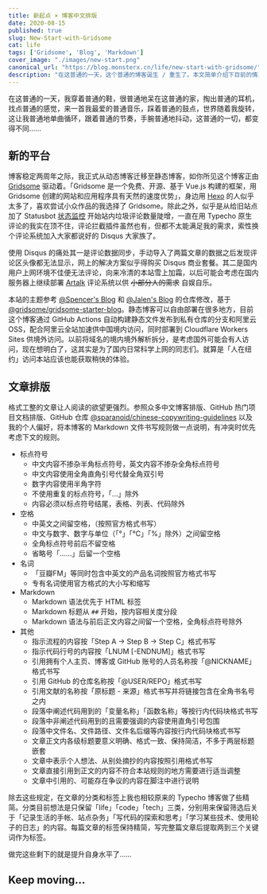 ```yaml
---
title: 新起点 × 博客中文排版
date: 2020-08-15
published: true
slug: New-Start-with-Gridsome
cat: life
tags: ['Gridsome', 'Blog', 'Markdown']
cover_image: "./images/new-start.png"
canonical_url: "https://blog.monsterx.cn/life/new-start-with-gridsome/"
description: "在这普通的一天，这个普通的博客诞生 / 重生了。本文简单介绍下目前的情况、新的中文格式排版和 Markdown 规则以及从旧的 Typecho 手动迁移时一些琐碎的记录。"
---
```


在这普通的一天，我穿着普通的鞋，很普通地呆在这普通的家，掏出普通的耳机，找点普通的感觉，来一首我最爱的普通音乐，踩着普通的鼓点，世界随着我旋转，这让我普通地单曲循环，跟着普通的节奏，手腕普通地抖动，这普通的一切，都变得不同……

## 新的平台

博客稳定两周年之际，我正式从动态博客迁移至静态博客，如你所见这个博客正由 [Gridsome](https://gridsome.org) 驱动着。「Gridsome 是一个免费、开源、基于 Vue.js 构建的框架，用 Gridsome 创建的网站和应用程序具有天然的速度优势」，身边用 [Hexo](https://hexo.io) 的人似乎太多了，喜欢尝试小众作品的我选择了 Gridsome。除此之外，似乎是从给旧站点加了 Statusbot [状态监控](https://status.monsterx.cn) 开始站内垃圾评论数量陡增，一直在用 Typecho 原生评论的我实在顶不住，评论拦截插件虽然也有，但都不太能满足我的需求，索性换个评论系统加入大家都说好的 Disqus 大家族了。

使用 Disqus 的痛处其一是评论数据同步，手动导入了两篇文章的数据之后发现评论区头像都无法显示，网上的解决方案似乎得购买 Disqus 商业套餐。其二是国内用户上网环境不佳便无法评论，向来冷清的本站雪上加霜，以后可能会考虑在国内服务器上继续部署 [Artalk](https://lab.mocurio.com/artalk.html) 评论系统以供 ~~小部分人的需求~~ 自娱自乐。

本站的主题参考 [@Spencer's Blog](https://blog.spencerwoo.com) 和 [@Jalen's Blog](https://blog.jalenchuh.cn) 的仓库修改，基于 [@gridsome/gridsome-starter-blog](https://github.com/gridsome/gridsome-starter-blog)。静态博客可以自由部署在很多地方，目前这个博客通过 GitHub Actions 自动构建静态文件发布到私有仓库的分支和阿里云 OSS，配合阿里云全站加速供中国境内访问，同时部署到 Cloudflare Workers Sites 供境外访问。以前将域名的境内境外解析拆分，是考虑国外可能会有人访问，现在想明白了，这其实是为了国内日常科学上网的同志们。就算是「人在纽约」访问本站应该也能获取稍快的体验。

## 文章排版

格式工整的文章让人阅读的欲望更强烈。参照众多中文博客排版、GitHub 热门项目文档排版、GitHub 仓库 [@sparanoid/chinese-copywriting-guidelines](https://github.com/sparanoid/chinese-copywriting-guidelines) 以及我的个人偏好，将本博客的 Markdown 文件书写规则做一点说明，有冲突时优先考虑下文的规则。

 - 标点符号
   + 中文内容不掺杂半角标点符号，英文内容不掺杂全角标点符号
   + 中文内容使用全角直角引号代替全角双引号
   + 数字内容使用半角字符
   + 不使用重复的标点符号，「...」除外
   + 内容必须以标点符号结尾，表格、列表、代码除外
 - 空格
   + 中英文之间留空格，（按照官方格式书写）
   + 中文与数字、数字与单位（「°」「℃」「%」除外）之间留空格
   + 全角标点符号前后不留空格
   + 省略号「……」后留一个空格
 - 名词
   + 「豆瓣FM」等同时包含中英文的产品名词按照官方格式书写
   + 专有名词使用官方格式的大小写和缩写
 - Markdown
   + Markdown 语法优先于 HTML 标签
   + Markdown 标题从 `##` 开始，按内容相关度分段
   + Markdown 语法与前后正文内容之间留一个空格，全角标点符号除外
 - 其他
   + 指示流程的内容按「Step A -> Step B -> Step C」格式书写
   + 指示代码行号的内容按「LNUM \[-ENDNUM\]」格式书写
   + 引用拥有个人主页、博客或 GitHub 账号的人员名称按「@NICKNAME」格式书写
   + 引用 GitHub 的仓库名称按「@USER/REPO」格式书写
   + 引用文献的名称按「原标题 - 来源」格式书写并将链接包含在全角书名号之内
   + 段落中阐述代码用到的「变量名称」「函数名称」等按行内代码块格式书写
   + 段落中非阐述代码用到的且需要强调的内容使用直角引号包围
   + 段落中文件名、文件路径、文件名后缀等内容按行内代码块格式书写
   + 文章正文内各级标题要意义明确、格式一致、保持简洁，不多于两层标题嵌套
   + 文章中表示个人想法、从别处摘抄的内容按照引用格式书写
   + 文章直接引用到正文的内容不符合本站规则的地方需要进行适当调整
   + 文章中引用的、可能存在争议的内容在脚注中进行说明

除去这些规定，在文章的分类和标签上我也相较原来的 Typecho 博客做了些精简。分类目前想法是只保留「life」「code」「tech」三类，分别用来保留筛选后关于「记录生活的手帐、站点杂务」「写代码的探索和思考」「学习某些技术、使用轮子的日志」的内容。每篇文章的标签保持精简，写完整篇文章后提取两到三个关键词作为标签。

做完这些剩下的就是提升自身水平了……

## Keep moving...